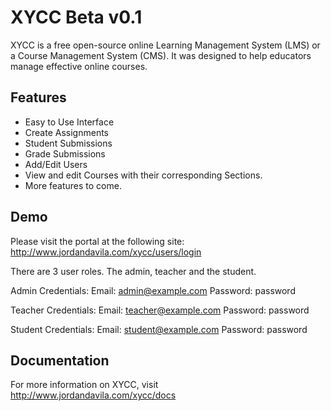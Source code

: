# XYCC Beta v0.1
XYCC is a free open-source online Learning Management System (LMS) or a Course Management System (CMS). It was designed to help educators manage effective online courses. 

## Features
- Easy to Use Interface
- Create Assignments
- Student Submissions
- Grade Submissions
- Add/Edit Users
- View and edit Courses with their corresponding Sections.
- More features to come.

## Demo
Please visit the portal at the following site: http://www.jordandavila.com/xycc/users/login

There are 3 user roles. The admin, teacher and the student.

Admin Credentials:
Email: admin@example.com
Password: password

Teacher Credentials:
Email: teacher@example.com
Password: password

Student Credentials:
Email: student@example.com
Password: password

## Documentation
For more information on XYCC, visit http://www.jordandavila.com/xycc/docs


